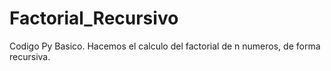 # Factorial_Recursivo
Codigo Py Basico.
Hacemos el calculo del factorial de n numeros, de forma recursiva.
